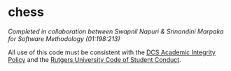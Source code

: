 # chess
*Completed in collaboration between Swapnil Napuri & Srinandini Marpaka for Software Methodology (01:198:213)*

All use of this code must be consistent with the [DCS Academic Integrity Policy](https://www.cs.rutgers.edu/academics/undergraduate/academic-integrity-policy/programming-assignments) and the [Rutgers University Code of Student Conduct](http://studentconduct.rutgers.edu/student-conduct-processes/university-code-of-student-conduct/).